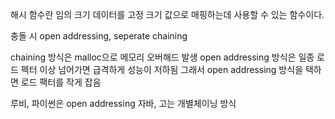 

해시 함수란 임의 크기 데이터를 고정 크기 값으로 매핑하는데 사용할 수 있는 함수이다.


충돌 시 open addressing, seperate chaining

chaining 방식은 malloc으로 메모리 오버해드 발생
open addressing 방식은 일종 로드 펙터 이상 넘어가면 급격하게 성능이 저하됨
그래서 open addressing 방식을 택하면 로드 팩터를 작게 잡음

루비, 파이썬은 open addressing
자바, 고는 개별체이닝 방식